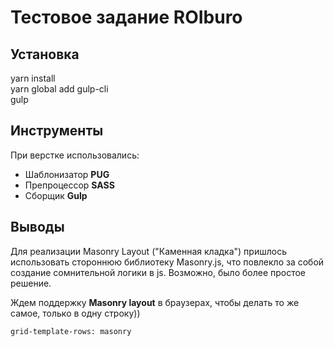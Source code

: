 # Тестовое задание ROIburo

## Установка
yarn install<br/>
yarn global add gulp-cli<br/>
gulp

## Инструменты
При верстке использовались:
- Шаблонизатор **PUG**
- Препроцессор **SASS**
- Сборщик **Gulp**

## Выводы
Для реализации Masonry Layout ("Каменная кладка") пришлось использовать стороннюю библиотеку Masonry.js, что повлекло за собой создание сомнительной логики в js. Возможно, было более простое решение.

Ждем поддержку **Masonry layout** в браузерах, чтобы делать то же самое, только в одну строку))
```
grid-template-rows: masonry
```

